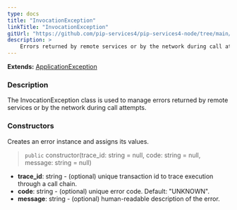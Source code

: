 ```yaml
---
type: docs
title: "InvocationException"
linkTitle: "InvocationException"
gitUrl: "https://github.com/pip-services4/pip-services4-node/tree/main/pip-services4-commons-node"
description: >
    Errors returned by remote services or by the network during call attempts.
---
```


**Extends:** [ApplicationException](../application_exception)

### Description

The InvocationException class is used to manage errors returned by remote services or by the network during call attempts.

### Constructors
Creates an error instance and assigns its values.

> `public` constructor(trace_id: string = null, code: string = null, message: string = null)

- **trace_id**: string - (optional) unique transaction id to trace execution through a call chain.
- **code**: string - (optional) unique error code. Default: "UNKNOWN".
- **message**: string - (optional) human-readable description of the error.

